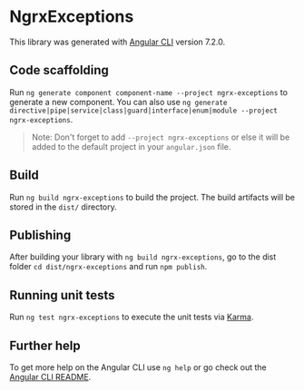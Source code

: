 # NgrxExceptions

This library was generated with [Angular CLI](https://github.com/angular/angular-cli) version 7.2.0.

## Code scaffolding

Run `ng generate component component-name --project ngrx-exceptions` to generate a new component. You can also use `ng generate directive|pipe|service|class|guard|interface|enum|module --project ngrx-exceptions`.

> Note: Don't forget to add `--project ngrx-exceptions` or else it will be added to the default project in your `angular.json` file.

## Build

Run `ng build ngrx-exceptions` to build the project. The build artifacts will be stored in the `dist/` directory.

## Publishing

After building your library with `ng build ngrx-exceptions`, go to the dist folder `cd dist/ngrx-exceptions` and run `npm publish`.

## Running unit tests

Run `ng test ngrx-exceptions` to execute the unit tests via [Karma](https://karma-runner.github.io).

## Further help

To get more help on the Angular CLI use `ng help` or go check out the [Angular CLI README](https://github.com/angular/angular-cli/blob/master/README.md).
